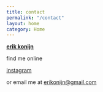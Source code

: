 ```yaml
---
title: contact
permalink: "/contact"
layout: home
category: Home
---
```


[**erik konijn**](/)

find me online

[instagram](https://instagram.com/erikonijn)

or email me at [erikonijn@gmail.com](mailto:erikonijn@gmail.com)